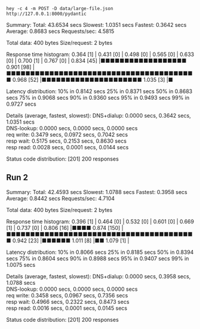 ```
hey -c 4 -m POST -D data/large-file.json  http://127.0.0.1:8000/pydantic
```
Summary:
  Total:        43.6534 secs
  Slowest:      1.0351 secs
  Fastest:      0.3642 secs
  Average:      0.8683 secs
  Requests/sec: 4.5815
  
  Total data:   400 bytes
  Size/request: 2 bytes

Response time histogram:
  0.364 [1]     |
  0.431 [0]     |
  0.498 [0]     |
  0.565 [0]     |
  0.633 [0]     |
  0.700 [1]     |
  0.767 [0]     |
  0.834 [45]    |■■■■■■■■■■■■■■■■■■
  0.901 [98]    |■■■■■■■■■■■■■■■■■■■■■■■■■■■■■■■■■■■■■■■■
  0.968 [52]    |■■■■■■■■■■■■■■■■■■■■■
  1.035 [3]     |■


Latency distribution:
  10% in 0.8142 secs
  25% in 0.8371 secs
  50% in 0.8683 secs
  75% in 0.9068 secs
  90% in 0.9360 secs
  95% in 0.9493 secs
  99% in 0.9727 secs

Details (average, fastest, slowest):
  DNS+dialup:   0.0000 secs, 0.3642 secs, 1.0351 secs      
  DNS-lookup:   0.0000 secs, 0.0000 secs, 0.0000 secs      
  req write:    0.3479 secs, 0.0972 secs, 0.7042 secs      
  resp wait:    0.5175 secs, 0.2153 secs, 0.8630 secs      
  resp read:    0.0028 secs, 0.0001 secs, 0.0144 secs      

Status code distribution:
  [201] 200 responses


## Run 2

Summary:
  Total:        42.4593 secs
  Slowest:      1.0788 secs
  Fastest:      0.3958 secs
  Average:      0.8442 secs
  Requests/sec: 4.7104
  
  Total data:   400 bytes
  Size/request: 2 bytes

Response time histogram:
  0.396 [1]     |
  0.464 [0]     |
  0.532 [0]     |
  0.601 [0]     |
  0.669 [1]     |
  0.737 [0]     |
  0.806 [16]    |■■■■
  0.874 [150]   |■■■■■■■■■■■■■■■■■■■■■■■■■■■■■■■■■■■■■■■■
  0.942 [23]    |■■■■■■
  1.011 [8]     |■■
  1.079 [1]     |


Latency distribution:
  10% in 0.8066 secs
  25% in 0.8185 secs
  50% in 0.8394 secs
  75% in 0.8604 secs
  90% in 0.8988 secs
  95% in 0.9407 secs
  99% in 1.0075 secs

Details (average, fastest, slowest):
  DNS+dialup:   0.0000 secs, 0.3958 secs, 1.0788 secs      
  DNS-lookup:   0.0000 secs, 0.0000 secs, 0.0000 secs      
  req write:    0.3458 secs, 0.0967 secs, 0.7356 secs      
  resp wait:    0.4966 secs, 0.2322 secs, 0.8473 secs      
  resp read:    0.0016 secs, 0.0001 secs, 0.0145 secs      

Status code distribution:
  [201] 200 responses


